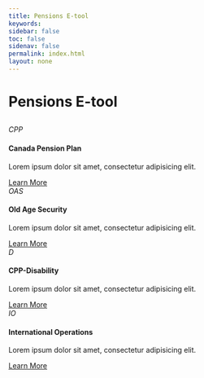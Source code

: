 ```yaml
---
title: Pensions E-tool
keywords: 
sidebar: false
toc: false
sidenav: false
permalink: index.html
layout: none
---
```

<h1>Pensions E-tool</h1>
<div class="row">
        <div class="col-lg-12">
            <h2 class="page-header"></h2>
        </div>
        <div class="col-md-3 col-sm-7">
            <div class="panel panel-default text-center">
                <div class="panel-heading">
                    <span class="fa-stack fa-6x">
                          <i class="fa fa-circle fa-stack-2x text-primary"></i>
                          <i class="fa fa-stack-1x fa-inverse">CPP</i>
                    </span>
                </div>
                <div class="panel-body">
                    <h4>Canada Pension Plan</h4>
                    <p>Lorem ipsum dolor sit amet, consectetur adipisicing elit.</p>
                    <a href="\power_of_attorney.html" class="btn btn-primary">Learn More</a>
                </div>
            </div>
        </div>
        <div class="col-md-3 col-sm-7">
            <div class="panel panel-default text-center">
                <div class="panel-heading">
                    <span class="fa-stack fa-6x">
                          <i class="fa fa-circle fa-stack-2x text-primary"></i>
                          <i class="fa fa-stack-1x fa-inverse">OAS</i>
                    </span>
                </div>
                <div class="panel-body">
                    <h4>Old Age Security</h4>
                    <p>Lorem ipsum dolor sit amet, consectetur adipisicing elit.</p>
                    <a href="#" class="btn btn-primary">Learn More</a>
                </div>
            </div>
        </div>
        <div class="col-md-3 col-sm-7">
            <div class="panel panel-default text-center">
                <div class="panel-heading">
                    <span class="fa-stack fa-6x">
                          <i class="fa fa-circle fa-stack-2x text-primary"></i>
                          <i class="fa fa-stack-1x fa-inverse">D</i>
                    </span>
                </div>
                <div class="panel-body">
                    <h4>CPP-Disability</h4>
                    <p>Lorem ipsum dolor sit amet, consectetur adipisicing elit.</p>
                    <a href="#" class="btn btn-primary">Learn More</a>
                </div>
            </div>
        </div>
        <div class="col-md-3 col-sm-7">
            <div class="panel panel-default text-center">
                <div class="panel-heading">
                    <span class="fa-stack fa-6x">
                          <i class="fa fa-circle fa-stack-2x text-primary"></i>
                          <i class="fa fa-stack-1x fa-inverse">IO</i>
                    </span>
                </div>
                <div class="panel-body">
                    <h4>International Operations</h4>
                    <p>Lorem ipsum dolor sit amet, consectetur adipisicing elit.</p>
                    <a href="#" class="btn btn-primary">Learn More</a>
                </div>
            </div>
        </div>
    </div>

   

